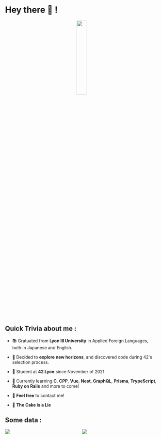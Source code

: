 # Hey there 🦀 !

<p align="center">
	<img align="center"
	     src="https://user-images.githubusercontent.com/10260230/93533501-53aa0d80-f943-11ea-90d1-e6e70eca2e29.gif" height="25%" width="25%"/>
</p>


## Quick Trivia about me :

- 📚 Gratuated from **Lyon III University** in Applied Foreign Languages, both in Japanese and English.
- 💭 Decided to **explore new horizons**, and discovered code during 42's selection process.
- 🔭 Student at  **42 Lyon** since November of 2021.
- 🌱 Currently learning **C**, **CPP**, **Vue**, **Nest**, **GraphQL**, **Prisma**, **TrypeScript**, **Ruby on Rails** and more to come!
- 💬 **Feel free** to contact me!

- 🎂 **The Cake is a Lie**


## Some data :

<div align="center">
<img src='https://github-readme-stats.vercel.app/api?username=Dieau&show_icons=true&theme=tokyonight&count_private=true&line_height=40'  align="left" />
<img src='https://github-readme-stats.vercel.app/api/top-langs/?username=Dieau&theme=tokyonight&hide_langs_below=4' align="center" />
</div>
